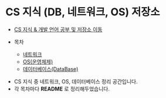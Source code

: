 # CS 지식 (DB, 네트워크, OS) 저장소

* [CS 지식 & 개발 언어 공부 및 저장소 이동](https://github.com/Hasegos/backendStudy)

* 목차
    * [네트워크](https://github.com/Hasegos/Study_CS/tree/master/Computer%20Science/NetWork)
    * [OS(운영체제)](https://github.com/Hasegos/Study_CS/tree/master/Computer%20Science/Operating%20System)
    * [데이터베이스(DataBase)]()
    
+ CS 지식 중 네트워크, OS, 데이터베이스 정리 공간입니다.
+ 각 목차마다 **README** 로 정리해두었습니다.